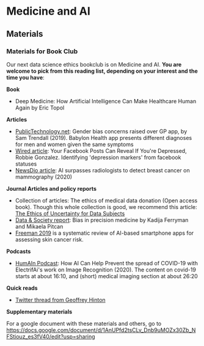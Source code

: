 Medicine and AI
===============

## Materials

### Materials for Book Club

Our next data science ethics bookclub is on Medicine and AI. **You are welcome to pick from this reading list, depending on your interest and the time you have**:

**Book**

* Deep Medicine: How Artificial Intelligence Can Make Healthcare Human Again by Eric Topol

**Articles**

* [PublicTechnology.net](https://www.publictechnology.net/articles/features/gender-bias-concerns-raised-over-gp-app): Gender bias concerns raised over GP app, by Sam Trendall (2019). Babylon Health app presents different diagnoses for men and women given the same symptoms
* [Wired article](https://www.wired.com/story/your-facebook-posts-can-reveal-if-youre-depressed/): Your Facebook Posts Can Reveal If You're Depressed, Robbie Gonzalez. Identifying 'depression markers' from facebook statuses
* [NewsDio article](https://newsdio.com/ai-surpasses-radiologists-to-detect-breast-cancer-on-mammography/56032/): AI surpasses radiologists to detect breast cancer on mammography (2020)

**Journal Articles and policy reports**

* Collection of articles: The ethics of medical data donation (Open access book). Though this whole collection is good, we recommend this article: [The Ethics of Uncertainty for Data Subjects](https://link.springer.com/chapter/10.1007/978-3-030-04363-6_4)
* [Data & Society report](https://datasociety.net/library/fairness-in-precision-medicine/): Bias in precision medicine by Kadija Ferryman and Mikaela Pitcan
* [Freeman 2019](https://www.bmj.com/content/368/bmj.m127) is a systematic review of AI-based smartphone apps for assessing skin cancer risk.

**Podcasts**

* [HumAIn Podcast](http://www.digitaljournal.com/pr/4615663): How AI Can Help Prevent the spread of COVID-19 with ElectrifAi's work on Image Recognition (2020). The content on covid-19 starts at about 16:10, and (short) medical imaging section at about 26:20

**Quick reads**

* [Twitter thread from Geoffrey Hinton](https://twitter.com/geoffreyhinton/status/1230592238490615816)

**Supplementary materials**

For a google document with these materials and others, go to https://docs.google.com/document/d/1AnUPfd2tsCLv_Dnb9uMOZx30Zb_NFStiouz_es3fV40/edit?usp=sharing